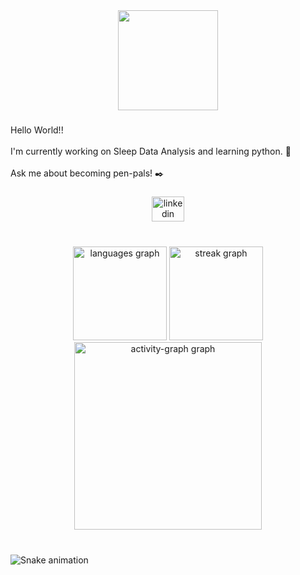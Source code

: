 <div align="center">
  <img height="160" src="https://media.giphy.com/media/jIgXf4hgbHCeKiXpvt/giphy.gif"  />
</div>

###

<p align="left">Hello World!!<br><br>I'm currently working on Sleep Data Analysis and learning python. 🌱<br><br>Ask me about becoming pen-pals! ✒️</p>

###

<div align="center">
  <a href="https://www.linkedin.com/in/jackieocham/" target="_blank">
    <img src="https://raw.githubusercontent.com/maurodesouza/profile-readme-generator/master/src/assets/icons/social/linkedin/default.svg" width="52" height="40" alt="linkedin logo"  />
  </a>
</div>

###

<br clear="both">

<div align="center">
  <img src="https://github-readme-stats.vercel.app/api/top-langs?username=jackieocham&locale=en&hide_title=false&layout=compact&card_width=320&langs_count=5&theme=github_dark&hide_border=true&order=2" height="150" alt="languages graph"  />
  <img src="https://streak-stats.demolab.com?user=jackieocham&locale=en&mode=daily&theme=github_dark&hide_border=true&border_radius=5&order=3" height="150" alt="streak graph"  />
  <img src="https://github-readme-activity-graph.vercel.app/graph?username=jackieocham&radius=16&theme=github-dark&area=true&order=5&hide_border=true" height="300" alt="activity-graph graph"  />
</div>

###

<br clear="both">

<img src="https://raw.githubusercontent.com/jackieocham/jackieocham/output/snake.svg" alt="Snake animation" />

###
